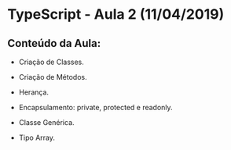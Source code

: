 # TypeScript - Aula 2 (11/04/2019)

## Conteúdo da Aula:
+ Criação de Classes.

+ Criação de Métodos.

+ Herança.

+ Encapsulamento: private, protected e readonly.

+ Classe Genérica.

+ Tipo Array.

